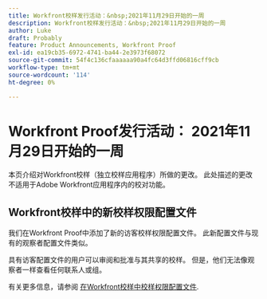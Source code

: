```yaml
---
title: Workfront校样发行活动：&nbsp;2021年11月29日开始的一周
description: Workfront校样发行活动：&nbsp;2021年11月29日开始的一周
author: Luke
draft: Probably
feature: Product Announcements, Workfront Proof
exl-id: ea19cb35-6972-4741-ba44-2e3973f68072
source-git-commit: 54f4c136cfaaaaaa90a4fc64d3ffd06816cff9cb
workflow-type: tm+mt
source-wordcount: '114'
ht-degree: 0%

---
```


# Workfront Proof发行活动： 2021年11月29日开始的一周

本页介绍对Workfront校样（独立校样应用程序）所做的更改。 此处描述的更改不适用于Adobe Workfront应用程序内的校对功能。

## Workfront校样中的新校样权限配置文件

我们在Workfront Proof中添加了新的访客校样权限配置文件。 此新配置文件与现有的观察者配置文件类似。

具有访客配置文件的用户可以审阅和批准与其共享的校样。 但是，他们无法像观察者一样查看任何联系人或组。

有关更多信息，请参阅 [在Workfront校样中校样权限配置文件](../../../workfront-proof/wp-acct-admin/account-settings/proof-perm-profiles-in-wp.md).
